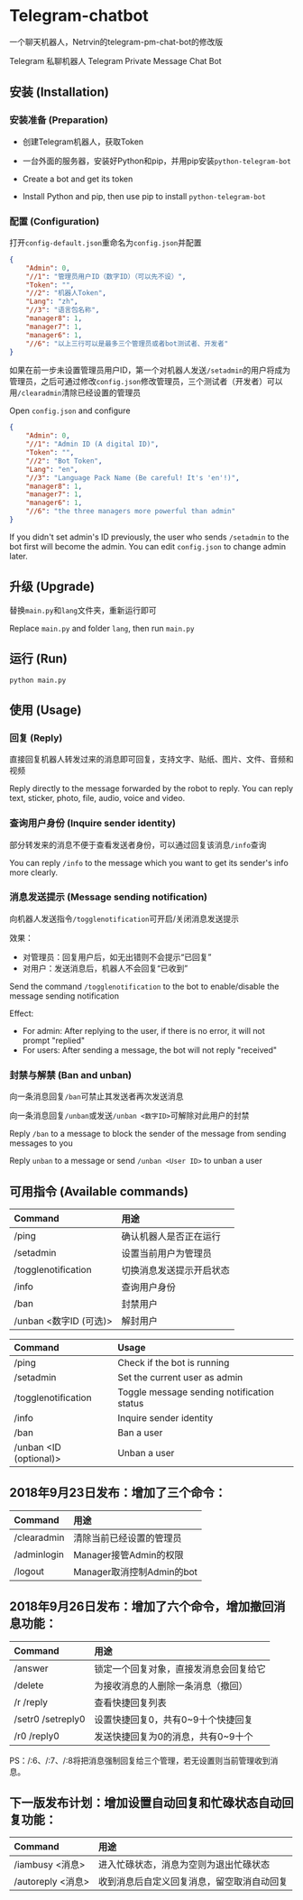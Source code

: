 # Telegram-chatbot
一个聊天机器人，Netrvin的telegram-pm-chat-bot的修改版

Telegram 私聊机器人
Telegram Private Message Chat Bot

## 安装 (Installation)

### 安装准备 (Preparation)
* 创建Telegram机器人，获取Token
* 一台外面的服务器，安装好Python和pip，并用pip安装`python-telegram-bot`

* Create a bot and get its token
* Install Python and pip, then use pip to install `python-telegram-bot`

### 配置 (Configuration)
打开`config-default.json`重命名为`config.json`并配置
```json
{
    "Admin": 0,
    "//1": "管理员用户ID（数字ID）（可以先不设）",
    "Token": "",
    "//2": "机器人Token",
    "Lang": "zh",
    "//3": "语言包名称",
    "manager8": 1,
    "manager7": 1,
    "manager6": 1,
    "//6": "以上三行可以是最多三个管理员或者bot测试者、开发者"
}
```
如果在前一步未设置管理员用户ID，第一个对机器人发送`/setadmin`的用户将成为管理员，之后可通过修改`config.json`修改管理员，三个测试者（开发者）可以用`/clearadmin`清除已经设置的管理员

Open `config.json` and configure
```json
{
    "Admin": 0,
    "//1": "Admin ID (A digital ID)",
    "Token": "",
    "//2": "Bot Token",
    "Lang": "en",
    "//3": "Language Pack Name (Be careful! It's 'en'!)",
    "manager8": 1,
    "manager7": 1,
    "manager6": 1,
    "//6": "the three managers more powerful than admin"
}
```
If you didn't set admin's ID previously, the user who sends `/setadmin` to the bot first will become the admin. You can edit `config.json` to change admin later.

## 升级 (Upgrade)
替换`main.py`和`lang`文件夹，重新运行即可

Replace `main.py` and folder `lang`, then run `main.py`

## 运行 (Run)
```
python main.py
```

## 使用 (Usage)

### 回复 (Reply)
直接回复机器人转发过来的消息即可回复，支持文字、贴纸、图片、文件、音频和视频

Reply directly to the message forwarded by the robot to reply. You can reply text, sticker, photo, file, audio, voice and video.

### 查询用户身份 (Inquire sender identity)
部分转发来的消息不便于查看发送者身份，可以通过回复该消息`/info`查询

You can reply `/info` to the message which you want to get its sender's info more clearly.

### 消息发送提示 (Message sending notification)
向机器人发送指令`/togglenotification`可开启/关闭消息发送提示

效果：
* 对管理员：回复用户后，如无出错则不会提示“已回复”
* 对用户：发送消息后，机器人不会回复“已收到”

Send the command `/togglenotification` to the bot to enable/disable the message sending notification

Effect:
* For admin: After replying to the user, if there is no error, it will not prompt "replied"
* For users: After sending a message, the bot will not reply "received"

### 封禁与解禁 (Ban and unban)
向一条消息回复`/ban`可禁止其发送者再次发送消息

向一条消息回复`/unban`或发送`/unban <数字ID>`可解除对此用户的封禁

Reply `/ban` to a message to block the sender of the message from sending messages to you

Reply `unban` to a message or send `/unban <User ID>` to unban a user

## 可用指令 (Available commands)
| Command                   | 用途                   |
| :---                      | :---                   |
| /ping                     | 确认机器人是否正在运行   |
| /setadmin                 | 设置当前用户为管理员     |
| /togglenotification       | 切换消息发送提示开启状态 |
| /info                     | 查询用户身份            |
| /ban                      | 封禁用户                |
| /unban <数字ID (可选)>     | 解封用户                |

| Command                | Usage                                      |
| :---                   | :---                                       |
| /ping                  | Check if the bot is running                |
| /setadmin              | Set the current user as admin              |
| /togglenotification    | Toggle message sending notification status |
| /info                  | Inquire sender identity                    |
| /ban                   | Ban a user                                 |
| /unban <ID (optional)> | Unban a user                               |

## 2018年9月23日发布：增加了三个命令：
| Command                 | 用途                      |
| :---                    | :---                     |
| /clearadmin             | 清除当前已经设置的管理员     |
| /adminlogin             | Manager接管Admin的权限     |
| /logout                 | Manager取消控制Admin的bot  |

## 2018年9月26日发布：增加了六个命令，增加撤回消息功能：
| Command           | 用途                              |
| :---              | :---                              |
| /answer           | 锁定一个回复对象，直接发消息会回复给它 |
| /delete           | 为接收消息的人删除一条消息（撤回）     |
| /r  /reply        | 查看快捷回复列表                    |
| /setr0 /setreply0 | 设置快捷回复0，共有0~9十个快捷回复    |
| /r0  /reply0      | 发送快捷回复为0的消息，共有0~9十个    |
PS：/:6、/:7、/:8将把消息强制回复给三个管理，若无设置则当前管理收到消息。

## 下一版发布计划：增加设置自动回复和忙碌状态自动回复功能：
| Command           | 用途                                 |
| :---              | :---                                 |
| /iambusy <消息>    | 进入忙碌状态，消息为空则为退出忙碌状态    |
| /autoreply <消息>  | 收到消息后自定义回复消息，留空取消自动回复 |


